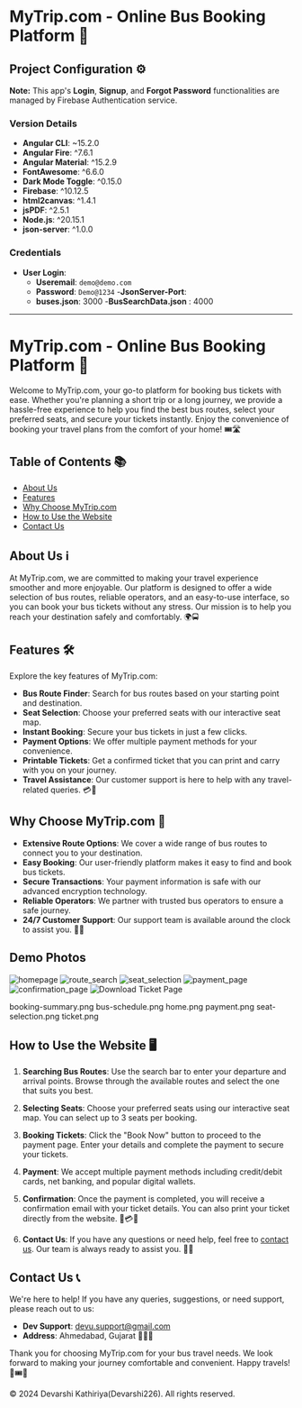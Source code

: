 # MyTrip.com - Online Bus Booking Platform 🚌

## Project Configuration ⚙️

**Note:** This app's **Login**, **Signup**, and **Forgot Password** functionalities are managed by Firebase Authentication service.


### Version Details
- **Angular CLI**: ~15.2.0
- **Angular Fire**: ^7.6.1
- **Angular Material**: ^15.2.9
- **FontAwesome**: ^6.6.0
- **Dark Mode Toggle**: ^0.15.0
- **Firebase**: ^10.12.5
- **html2canvas**: ^1.4.1
- **jsPDF**: ^2.5.1
- **Node.js**: ^20.15.1
- **json-server**: ^1.0.0

### Credentials
- **User Login**:
  - **Useremail**: `demo@demo.com`
  - **Password**: `Demo@1234`
-**JsonServer-Port**:
  - **buses.json**: 3000
  -**BusSearchData.json** : 4000
---

# MyTrip.com - Online Bus Booking Platform 🚌

Welcome to MyTrip.com, your go-to platform for booking bus tickets with ease. Whether you're planning a short trip or a long journey, we provide a hassle-free experience to help you find the best bus routes, select your preferred seats, and secure your tickets instantly. Enjoy the convenience of booking your travel plans from the comfort of your home! 🎟️🛣️

## Table of Contents 📚

- [About Us](#about-us)
- [Features](#features)
- [Why Choose MyTrip.com](#why-choose-mytripcom)
- [How to Use the Website](#how-to-use-the-website)
- [Contact Us](#contact-us)

## About Us ℹ️

At MyTrip.com, we are committed to making your travel experience smoother and more enjoyable. Our platform is designed to offer a wide selection of bus routes, reliable operators, and an easy-to-use interface, so you can book your bus tickets without any stress. Our mission is to help you reach your destination safely and comfortably. 🌍🚍

## Features 🛠️

Explore the key features of MyTrip.com:

- **Bus Route Finder**: Search for bus routes based on your starting point and destination.
- **Seat Selection**: Choose your preferred seats with our interactive seat map.
- **Instant Booking**: Secure your bus tickets in just a few clicks.
- **Payment Options**: We offer multiple payment methods for your convenience.
- **Printable Tickets**: Get a confirmed ticket that you can print and carry with you on your journey.
- **Travel Assistance**: Our customer support is here to help with any travel-related queries. 💳🚌

## Why Choose MyTrip.com 🌟

- **Extensive Route Options**: We cover a wide range of bus routes to connect you to your destination.
- **Easy Booking**: Our user-friendly platform makes it easy to find and book bus tickets.
- **Secure Transactions**: Your payment information is safe with our advanced encryption technology.
- **Reliable Operators**: We partner with trusted bus operators to ensure a safe journey.
- **24/7 Customer Support**: Our support team is available around the clock to assist you. 🎫📱

## Demo Photos

![homepage](https://github.com/Devarshi226/BUS-BOOKING-Angular/blob/f6b80748edea0f38bd7d99e13096a91e8afe4a18/src/assets/Screen-shot/home.png)
![route_search](https://github.com/Devarshi226/BUS-BOOKING-Angular/blob/1e2296db0af2d7f51a53791dfc38753ff2aa91bf/src/assets/Screen-shot/bus-schedule.png)
![seat_selection](https://github.com/Devarshi226/BUS-BOOKING-Angular/blob/1e2296db0af2d7f51a53791dfc38753ff2aa91bf/src/assets/Screen-shot/seat-selection.png)
![payment_page](https://github.com/Devarshi226/BUS-BOOKING-Angular/blob/1e2296db0af2d7f51a53791dfc38753ff2aa91bf/src/assets/Screen-shot/payment.png)
![confirmation_page](https://github.com/Devarshi226/BUS-BOOKING-Angular/blob/1e2296db0af2d7f51a53791dfc38753ff2aa91bf/src/assets/Screen-shot/booking-summary.png)
![Download Ticket Page](https://github.com/Devarshi226/BUS-BOOKING-Angular/blob/1e2296db0af2d7f51a53791dfc38753ff2aa91bf/src/assets/Screen-shot/ticket.png)


booking-summary.png
bus-schedule.png
home.png
payment.png
seat-selection.png
ticket.png
## How to Use the Website 🖥️

1. **Searching Bus Routes**: Use the search bar to enter your departure and arrival points. Browse through the available routes and select the one that suits you best.

2. **Selecting Seats**: Choose your preferred seats using our interactive seat map. You can select up to 3 seats per booking.

3. **Booking Tickets**: Click the "Book Now" button to proceed to the payment page. Enter your details and complete the payment to secure your tickets.

4. **Payment**: We accept multiple payment methods including credit/debit cards, net banking, and popular digital wallets.

5. **Confirmation**: Once the payment is completed, you will receive a confirmation email with your ticket details. You can also print your ticket directly from the website. 🚌💳📄

6. **Contact Us**: If you have any questions or need help, feel free to [contact us](#contact-us). Our team is always ready to assist you. 🧳📧

## Contact Us 📞

We're here to help! If you have any queries, suggestions, or need support, please reach out to us:

- **Dev Support**: [devu.support@gmail.com](mailto:devu.support@gmail.com)
- **Address**: Ahmedabad, Gujarat 📮📞🏢

Thank you for choosing MyTrip.com for your bus travel needs. We look forward to making your journey comfortable and convenient. Happy travels! 🚌🎟️🌟


© 2024 Devarshi Kathiriya(Devarshi226). All rights reserved.
